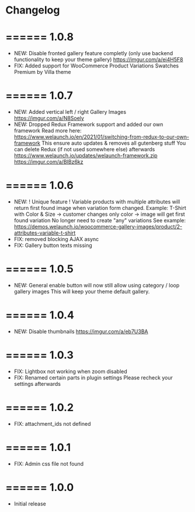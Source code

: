 # Changelog
======
1.0.8
======
- NEW:	Disable fronted gallery feature completly (only use backend functionality to keep your theme gallery)
		https://imgur.com/a/ei4H5F8
- FIX:	Added support for WooCommerce Product Variations Swatches Premium by Villa theme

======
1.0.7
======
- NEW:	Added vertical left / right Gallery Images
		https://imgur.com/a/N8Soely
- NEW:	Dropped Redux Framework support and added our own framework 
		Read more here: https://www.welaunch.io/en/2021/01/switching-from-redux-to-our-own-framework
		This ensure auto updates & removes all gutenberg stuff
		You can delete Redux (if not used somewhere else) afterwards
		https://www.welaunch.io/updates/welaunch-framework.zip
		https://imgur.com/a/BIBz6kz

======
1.0.6
======
- NEW:	! Unique feature !
		Variable products with multiple attributes will return first found image
		when variation form changed.
		Example: T-Shirt with Color & Size -> customer changes only color -> image will get first found variation
		No longer need to create "any" variations
		See example: https://demos.welaunch.io/woocommerce-gallery-images/product/2-attributes-variable-t-shirt
- FIX:	removed blocking AJAX async
- FIX:	Gallery button texts missing

======
1.0.5
======
- NEW:	General enable button will now still 
		allow using category / loop gallery images
		This will keep your theme default gallery.

======
1.0.4
======
- NEW:	Disable thumbnails
		https://imgur.com/a/eb7U3BA

======
1.0.3
======
- FIX:	Lightbox not working when zoom disabled
- FIX:	Renamed certain parts in plugin settings
		Please recheck your settings afterwards

======
1.0.2
======
- FIX:	attachment_ids not defined

======
1.0.1
======
- FIX:	Admin css file not found

======
1.0.0
======
- Initial release
